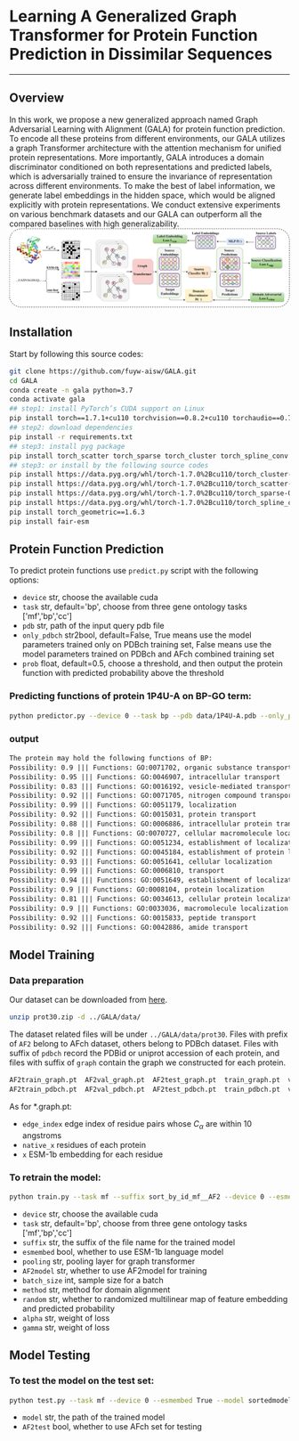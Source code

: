 # Learning A Generalized Graph Transformer for Protein Function Prediction in Dissimilar Sequences
---
## Overview
In this work, we propose a new generalized approach named Graph Adversarial Learning with Alignment (GALA) for protein function prediction. To encode all these proteins from different environments, our GALA utilizes a graph Transformer architecture with the attention mechanism for unified protein representations. More importantly, GALA introduces a domain discriminator conditioned on both representations and predicted labels, which is adversarially trained to ensure the invariance of representation across different environments. To make the best of label information, we generate label embeddings in the hidden space, which would be aligned explicitly with protein representations. We conduct extensive experiments on various benchmark datasets and our GALA can outperform all the compared baselines with high generalizability.                        
<img src="sortedmodel/frame-final.png">
## Installation
Start by following this source codes:
```bash
git clone https://github.com/fuyw-aisw/GALA.git
cd GALA
conda create -n gala python=3.7
conda activate gala
## step1: install PyTorch’s CUDA support on Linux
pip install torch==1.7.1+cu110 torchvision==0.8.2+cu110 torchaudio==0.7.2 -f https://download.pytorch.org/whl/torch_stable.html
## step2: download dependencies
pip install -r requirements.txt
## step3: install pyg package
pip install torch_scatter torch_sparse torch_cluster torch_spline_conv torch_geometric -f https://data.pyg.org/whl/torch-1.7.1%2Bcu110.html ### GPU
## step3: or install by the following source codes
pip install https://data.pyg.org/whl/torch-1.7.0%2Bcu110/torch_cluster-1.5.8-cp37-cp37m-linux_x86_64.whl
pip install https://data.pyg.org/whl/torch-1.7.0%2Bcu110/torch_scatter-2.0.5-cp37-cp37m-linux_x86_64.whl
pip install https://data.pyg.org/whl/torch-1.7.0%2Bcu110/torch_sparse-0.6.9-cp37-cp37m-linux_x86_64.whl
pip install https://data.pyg.org/whl/torch-1.7.0%2Bcu110/torch_spline_conv-1.2.1-cp37-cp37m-linux_x86_64.whl
pip install torch_geometric==1.6.3
pip install fair-esm
```
## Protein Function Prediction
To predict protein functions use `predict.py` script with the following options:
* `device`             str, choose the available cuda
* `task`            str,  default='bp', choose from three gene ontology tasks ['mf','bp','cc']
* `pdb`             str, path of the input query pdb file
* `only_pdbch`   str2bool, default=False, True means use the model parameters trained only on PDBch training set, False means use the model parameters trained on PDBch and AFch combined training set
* `prob`  float, default=0.5, choose a threshold, and then output the protein function with predicted probability above the threshold
### Predicting functions of protein 1P4U-A on BP-GO term:
```bash
python predictor.py --device 0 --task bp --pdb data/1P4U-A.pdb --only_pdbch False --prob 0.5
```
### output
```txt
The protein may hold the following functions of BP:
Possibility: 0.9 ||| Functions: GO:0071702, organic substance transport
Possibility: 0.95 ||| Functions: GO:0046907, intracellular transport
Possibility: 0.83 ||| Functions: GO:0016192, vesicle-mediated transport
Possibility: 0.92 ||| Functions: GO:0071705, nitrogen compound transport
Possibility: 0.99 ||| Functions: GO:0051179, localization
Possibility: 0.92 ||| Functions: GO:0015031, protein transport
Possibility: 0.88 ||| Functions: GO:0006886, intracellular protein transport
Possibility: 0.8 ||| Functions: GO:0070727, cellular macromolecule localization
Possibility: 0.99 ||| Functions: GO:0051234, establishment of localization
Possibility: 0.92 ||| Functions: GO:0045184, establishment of protein localization
Possibility: 0.93 ||| Functions: GO:0051641, cellular localization
Possibility: 0.99 ||| Functions: GO:0006810, transport
Possibility: 0.94 ||| Functions: GO:0051649, establishment of localization in cell
Possibility: 0.9 ||| Functions: GO:0008104, protein localization
Possibility: 0.81 ||| Functions: GO:0034613, cellular protein localization
Possibility: 0.9 ||| Functions: GO:0033036, macromolecule localization
Possibility: 0.92 ||| Functions: GO:0015833, peptide transport
Possibility: 0.92 ||| Functions: GO:0042886, amide transport
```
## Model Training
### Data preparation
Our dataset can be downloaded from [here](https://disk.pku.edu.cn/link/AA17F38BCF122E4EDC9463D274E12C6100).
```bash
unzip prot30.zip -d ../GALA/data/
```
The dataset related files will be under `../GALA/data/prot30`. 
Files with prefix of `AF2` belong to AFch dataset, others belong to PDBch dataset.
Files with suffix of `pdbch` record the PDBid or uniprot accession of each protein, and files with suffix of `graph` contain the graph we constructed for each protein.  
```txt
AF2train_graph.pt  AF2val_graph.pt  AF2test_graph.pt  train_graph.pt  val_graph.pt  test_graph.pt
AF2train_pdbch.pt  AF2val_pdbch.pt  AF2test_pdbch.pt  train_pdbch.pt  val_pdbch.pt  test_pdbch.pt
```
As for *.graph.pt:
* `edge_index`  edge index of residue pairs whose $C_\alpha$ are within 10 angstroms
* `native_x`  residues of each protein 
* `x`  ESM-1b embedding for each residue
### To retrain the model:
```bash
python train.py --task mf --suffix sort_by_id_mf__AF2 --device 0 --esmembed True --AF2model True --batch_size 64 --method CDAN-E --alpha 0.05 --gamma 1
```
* `device`      str, choose the available cuda
* `task`            str,  default='bp', choose from three gene ontology tasks ['mf','bp','cc']
* `suffix`             str, the suffix of the file name for the trained model
* `esmembed`   bool, whether to use ESM-1b language model
* `pooling`   str, pooling layer for graph transformer
* `AF2model` str, whether to use AF2model for training
* `batch_size`  int, sample size for a batch
* `method` str, method for domain alignment
* `random` str, whether to randomized multilinear map of feature embedding and predicted probability
* `alpha` str, weight of loss
* `gamma` str, weight of loss
## Model Testing
### To test the model on the test set:
```bash
python test.py --task mf --device 0 --esmembed True --model sortedmodel/model_mfsort_by_id_mf_AF2.pt
```
* `model`      str, the path of the trained model
* `AF2test`    bool, whether to use AFch set for testing

